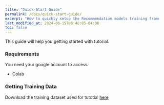 ```yaml
---
title: "Quick-Start Guide"
permalink: /docs/quick-start-guide/
excerpt: "How to quickly setup the Recommendation models training framework."
last_modified_at: 2024-08-15T08:48:05-04:00
toc: false
---
```


This guide will help you getting started with tutorial.

### Requirements
You need your google account to access
- Colab

### Getting Training Data
Download the training dataset used for tutotial [here](https://drive.google.com/file/d/1lCSyPsHyzPnOv4Q5TGKUlw1Hk9MRqY9r/view?usp=sharing)

